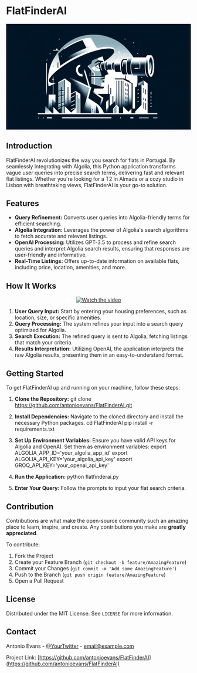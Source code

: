 # FlatFinderAI
![FlatFinderAI Banner](https://raw.githubusercontent.com/antonioevans/FlatFinderAI/main/flatfinderai.webp)


## Introduction
FlatFinderAI revolutionizes the way you search for flats in Portugal. By seamlessly integrating with Algolia, this Python application transforms vague user queries into precise search terms, delivering fast and relevant flat listings. Whether you're looking for a T2 in Almada or a cozy studio in Lisbon with breathtaking views, FlatFinderAI is your go-to solution.

## Features
- **Query Refinement:** Converts user queries into Algolia-friendly terms for efficient searching.
- **Algolia Integration:** Leverages the power of Algolia's search algorithms to fetch accurate and relevant listings.
- **OpenAI Processing:** Utilizes GPT-3.5 to process and refine search queries and interpret Algolia search results, ensuring that responses are user-friendly and informative.
- **Real-Time Listings:** Offers up-to-date information on available flats, including price, location, amenities, and more.

## How It Works

<p align="center">
  <a href="https://www.youtube.com/watch?v=QLA1mT8J1nc">
    <img src="http://img.youtube.com/vi/QLA1mT8J1nc/0.jpg" alt="Watch the video">
  </a>
</p>


1. **User Query Input:** Start by entering your housing preferences, such as location, size, or specific amenities.
2. **Query Processing:** The system refines your input into a search query optimized for Algolia.
3. **Search Execution:** The refined query is sent to Algolia, fetching listings that match your criteria.
4. **Results Interpretation:** Utilizing OpenAI, the application interprets the raw Algolia results, presenting them in an easy-to-understand format.

## Getting Started
To get FlatFinderAI up and running on your machine, follow these steps:

1. **Clone the Repository:**
git clone https://github.com/antonioevans/FlatFinderAI.git

2. **Install Dependencies:**
Navigate to the cloned directory and install the necessary Python packages.
cd FlatFinderAI
pip install -r requirements.txt

3. **Set Up Environment Variables:**
Ensure you have valid API keys for Algolia and OpenAI. Set them as environment variables:
export ALGOLIA_APP_ID='your_algolia_app_id'
export ALGOLIA_API_KEY='your_algolia_api_key'
export GROQ_API_KEY='your_openai_api_key'

4. **Run the Application:**
python flatfinderai.py

5. **Enter Your Query:**
Follow the prompts to input your flat search criteria.

## Contribution
Contributions are what make the open-source community such an amazing place to learn, inspire, and create. Any contributions you make are **greatly appreciated**.

To contribute:
1. Fork the Project
2. Create your Feature Branch (`git checkout -b feature/AmazingFeature`)
3. Commit your Changes (`git commit -m 'Add some AmazingFeature'`)
4. Push to the Branch (`git push origin feature/AmazingFeature`)
5. Open a Pull Request

## License
Distributed under the MIT License. See `LICENSE` for more information.

## Contact
Antonio Evans - [@YourTwitter](https://twitter.com/YourTwitter) - email@example.com

Project Link: [https://github.com/antonioevans/FlatFinderAI](https://github.com/antonioevans/FlatFinderAI)
